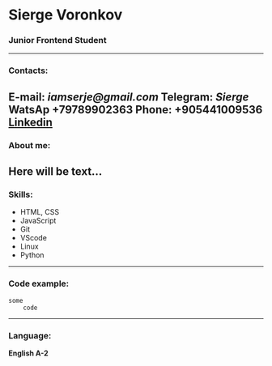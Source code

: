 # Sierge Voronkov
### Junior Frontend Student
---
### Contacts:
**E-mail:** _iamserje@gmail.com_
**Telegram:** _Sierge_
**WatsAp** +79789902363
**Phone:** +905441009536
[Linkedin](https://www.linkedin.com/in/sv-or-919179258)
---
### About me:
Here will be text...
---
### Skills:
* HTML, CSS
* JavaScript
* Git
* VScode
* Linux
* Python
---
### Code example:
```
some
    code
```
---
### Language:
**English A-2**
